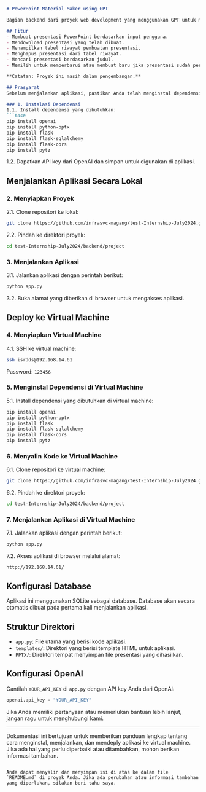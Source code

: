 ```markdown
# PowerPoint Material Maker using GPT

Bagian backend dari proyek web development yang menggunakan GPT untuk membuat materi presentasi PowerPoint. Aplikasi ini memungkinkan pengguna untuk menghasilkan presentasi, melihat riwayat presentasi, dan menghapus presentasi yang sudah tidak diperlukan.

## Fitur
- Membuat presentasi PowerPoint berdasarkan input pengguna.
- Mendownload presentasi yang telah dibuat.
- Menampilkan tabel riwayat pembuatan presentasi.
- Menghapus presentasi dari tabel riwayat.
- Mencari presentasi berdasarkan judul.
- Memilih untuk memperbarui atau membuat baru jika presentasi sudah pernah dibuat.

**Catatan: Proyek ini masih dalam pengembangan.**

## Prasyarat
Sebelum menjalankan aplikasi, pastikan Anda telah menginstal dependensi yang diperlukan dan memiliki API key dari OpenAI.

### 1. Instalasi Dependensi
1.1. Install dependensi yang dibutuhkan:
```bash
pip install openai
pip install python-pptx
pip install flask
pip install flask-sqlalchemy
pip install flask-cors
pip install pytz
```

1.2. Dapatkan API key dari OpenAI dan simpan untuk digunakan di aplikasi.

## Menjalankan Aplikasi Secara Lokal

### 2. Menyiapkan Proyek
2.1. Clone repositori ke lokal:
```bash
git clone https://github.com/infrasvc-magang/test-Internship-July2024.git
```

2.2. Pindah ke direktori proyek:
```bash
cd test-Internship-July2024/backend/project
```

### 3. Menjalankan Aplikasi
3.1. Jalankan aplikasi dengan perintah berikut:
```bash
python app.py
```

3.2. Buka alamat yang diberikan di browser untuk mengakses aplikasi.

## Deploy ke Virtual Machine

### 4. Menyiapkan Virtual Machine
4.1. SSH ke virtual machine:
```bash
ssh isrdds@192.168.14.61
```
Password: `123456`

### 5. Menginstal Dependensi di Virtual Machine
5.1. Install dependensi yang dibutuhkan di virtual machine:
```bash
pip install openai
pip install python-pptx
pip install flask
pip install flask-sqlalchemy
pip install flask-cors
pip install pytz
```

### 6. Menyalin Kode ke Virtual Machine
6.1. Clone repositori ke virtual machine:
```bash
git clone https://github.com/infrasvc-magang/test-Internship-July2024.git
```

6.2. Pindah ke direktori proyek:
```bash
cd test-Internship-July2024/backend/project
```

### 7. Menjalankan Aplikasi di Virtual Machine
7.1. Jalankan aplikasi dengan perintah berikut:
```bash
python app.py
```

7.2. Akses aplikasi di browser melalui alamat:
```
http://192.168.14.61/
```

## Konfigurasi Database
Aplikasi ini menggunakan SQLite sebagai database. Database akan secara otomatis dibuat pada pertama kali menjalankan aplikasi.

## Struktur Direktori
- `app.py`: File utama yang berisi kode aplikasi.
- `templates/`: Direktori yang berisi template HTML untuk aplikasi.
- `PPTX/`: Direktori tempat menyimpan file presentasi yang dihasilkan.

## Konfigurasi OpenAI
Gantilah `YOUR_API_KEY` di `app.py` dengan API key Anda dari OpenAI:
```python
openai.api_key = "YOUR_API_KEY"
```

Jika Anda memiliki pertanyaan atau memerlukan bantuan lebih lanjut, jangan ragu untuk menghubungi kami.

---

Dokumentasi ini bertujuan untuk memberikan panduan lengkap tentang cara menginstal, menjalankan, dan mendeply aplikasi ke virtual machine. Jika ada hal yang perlu diperbaiki atau ditambahkan, mohon berikan informasi tambahan.
```

Anda dapat menyalin dan menyimpan isi di atas ke dalam file `README.md` di proyek Anda. Jika ada perubahan atau informasi tambahan yang diperlukan, silakan beri tahu saya.
